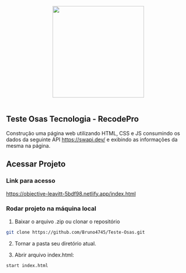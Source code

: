<div align="center">
<img src="https://lh5.googleusercontent.com/y7e75HE6rbZxnV1aV3DByZP_AJqAfVt9cJc9Db1E5q34qLMnsIH8h0WU2mj1uHz3YcuO4dlJvSjIdKlNvq1OtpwNReE9b9qaliwg-tluwVhpCv73tRDECI4p5W0h6wvlzQ=w215" width="250" height="auto"/>
</div>

<br />

## Teste Osas Tecnologia - RecodePro

Construção uma página web utilizando HTML, CSS e JS consumindo os dados da seguinte API https://swapi.dev/ e exibindo as informações da mesma na página. 

## Acessar Projeto

### Link para acesso

https://objective-leavitt-5bdf98.netlify.app/index.html


### Rodar projeto na máquina local

1. Baixar o arquivo .zip ou clonar o repositório

```sh
git clone https://github.com/Bruno4745/Teste-Osas.git
```

2. Tornar a pasta seu diretório atual.

3. Abrir arquivo index.html:

```sh
start index.html
```

